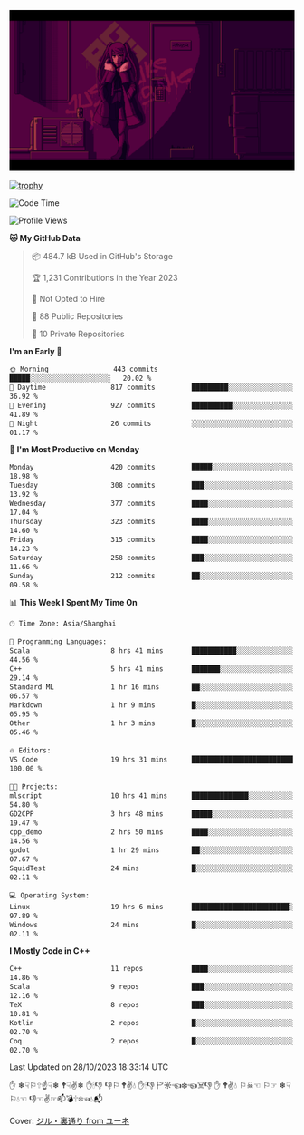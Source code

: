 ![](imgs/main.png)

[![trophy](https://github-profile-trophy.vercel.app/?username=NeilKleistGao&theme=dracula)](https://github.com/ryo-ma/github-profile-trophy)

<!--START_SECTION:waka-->
![Code Time](http://img.shields.io/badge/Code%20Time-296%20hrs%2030%20mins-blue)

![Profile Views](http://img.shields.io/badge/Profile%20Views-0-blue)

**🐱 My GitHub Data** 

> 📦 484.7 kB Used in GitHub's Storage 
 > 
> 🏆 1,231 Contributions in the Year 2023
 > 
> 🚫 Not Opted to Hire
 > 
> 📜 88 Public Repositories 
 > 
> 🔑 10 Private Repositories 
 > 
**I'm an Early 🐤** 

```text
🌞 Morning                443 commits         █████░░░░░░░░░░░░░░░░░░░░   20.02 % 
🌆 Daytime                817 commits         █████████░░░░░░░░░░░░░░░░   36.92 % 
🌃 Evening                927 commits         ██████████░░░░░░░░░░░░░░░   41.89 % 
🌙 Night                  26 commits          ░░░░░░░░░░░░░░░░░░░░░░░░░   01.17 % 
```
📅 **I'm Most Productive on Monday** 

```text
Monday                   420 commits         █████░░░░░░░░░░░░░░░░░░░░   18.98 % 
Tuesday                  308 commits         ███░░░░░░░░░░░░░░░░░░░░░░   13.92 % 
Wednesday                377 commits         ████░░░░░░░░░░░░░░░░░░░░░   17.04 % 
Thursday                 323 commits         ████░░░░░░░░░░░░░░░░░░░░░   14.60 % 
Friday                   315 commits         ████░░░░░░░░░░░░░░░░░░░░░   14.23 % 
Saturday                 258 commits         ███░░░░░░░░░░░░░░░░░░░░░░   11.66 % 
Sunday                   212 commits         ██░░░░░░░░░░░░░░░░░░░░░░░   09.58 % 
```


📊 **This Week I Spent My Time On** 

```text
🕑︎ Time Zone: Asia/Shanghai

💬 Programming Languages: 
Scala                    8 hrs 41 mins       ███████████░░░░░░░░░░░░░░   44.56 % 
C++                      5 hrs 41 mins       ███████░░░░░░░░░░░░░░░░░░   29.14 % 
Standard ML              1 hr 16 mins        ██░░░░░░░░░░░░░░░░░░░░░░░   06.57 % 
Markdown                 1 hr 9 mins         █░░░░░░░░░░░░░░░░░░░░░░░░   05.95 % 
Other                    1 hr 3 mins         █░░░░░░░░░░░░░░░░░░░░░░░░   05.46 % 

🔥 Editors: 
VS Code                  19 hrs 31 mins      █████████████████████████   100.00 % 

🐱‍💻 Projects: 
mlscript                 10 hrs 41 mins      ██████████████░░░░░░░░░░░   54.80 % 
GD2CPP                   3 hrs 48 mins       █████░░░░░░░░░░░░░░░░░░░░   19.47 % 
cpp_demo                 2 hrs 50 mins       ████░░░░░░░░░░░░░░░░░░░░░   14.56 % 
godot                    1 hr 29 mins        ██░░░░░░░░░░░░░░░░░░░░░░░   07.67 % 
SquidTest                24 mins             █░░░░░░░░░░░░░░░░░░░░░░░░   02.11 % 

💻 Operating System: 
Linux                    19 hrs 6 mins       ████████████████████████░   97.89 % 
Windows                  24 mins             █░░░░░░░░░░░░░░░░░░░░░░░░   02.11 % 
```

**I Mostly Code in C++** 

```text
C++                      11 repos            ████░░░░░░░░░░░░░░░░░░░░░   14.86 % 
Scala                    9 repos             ███░░░░░░░░░░░░░░░░░░░░░░   12.16 % 
TeX                      8 repos             ███░░░░░░░░░░░░░░░░░░░░░░   10.81 % 
Kotlin                   2 repos             █░░░░░░░░░░░░░░░░░░░░░░░░   02.70 % 
Coq                      2 repos             █░░░░░░░░░░░░░░░░░░░░░░░░   02.70 % 
```




 Last Updated on 28/10/2023 18:33:14 UTC
<!--END_SECTION:waka-->

✋ ❄☟⚐🕆☝☟❄ 🕈☟✌❄ ✋🕯👎 👎⚐ 🕈✌💧 ✋🕯👎 🏱☼☜❄☜☠👎 ✋ 🕈✌💧 ⚐☠☜ ⚐☞ ❄☟⚐💧☜ 👎☜✌☞📫💣🕆❄☜💧📬

Cover: [ジル・裏通り from ユーネ](https://www.pixiv.net/artworks/62127066)
